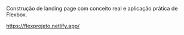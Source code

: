 Construção de landing page com conceito real e aplicação prática de Flexbox.

https://flexprojeto.netlify.app/
